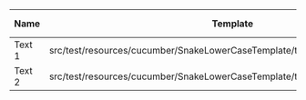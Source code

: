 |  Name  |                                   Template                                    | Single/Multi | Output Path |          File Pattern          |
|--------|-------------------------------------------------------------------------------|--------------|-------------|--------------------------------|
| Text 1 | src/test/resources/cucumber/SnakeLowerCaseTemplate/template/SingleTemplate.vm | Single       | single      | Destination.xml                |
| Text 2 | src/test/resources/cucumber/SnakeLowerCaseTemplate/template/MultiTemplate.vm  | Multi        | multi       | Destination\_${CLASS_NAME}.xml |

